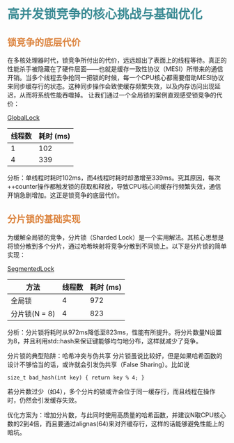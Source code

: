 # <font  color='3d8c95'>高并发锁竞争的核心挑战与基础优化</font>
## <font  color='dc843f'>锁竞争的底层代价</font>
在多核处理器时代，锁竞争所付出的代价，远远超出了表面上的线程等待。真正的性能杀手被隐藏在了硬件层面——也就是缓存一致性协议（MESI）所带来的通信开销。当多个线程去争抢同一把锁的时候，每一个CPU核心都需要借助MESI协议来同步缓存行的状态。这种同步操作会致使缓存频繁失效，以及内存访问出现延迟，从而将系统性能吞噬掉。
让我们通过一个全局锁的案例直观感受锁竞争的代价：

[GlobalLock](assets/Lock_SegmentVsGlobal/GlobalLock.cpp)

| 线程数 | 耗时 (ms) |
| ------ | --------- |
| 1      | 102       |
| 4      | 339       |

分析：单线程时耗时102ms，而4线程时耗时却激增至339ms。究其原因，每次++counter操作都触发锁的获取和释放，导致CPU核心间缓存行频繁失效，通信开销急剧增加。这正是锁竞争的底层代价。

## <font  color='dc843f'>分片锁的基础实现</font>
为缓解全局锁的竞争，分片锁（Sharded Lock）是一个实用解法。其核心思想是将锁分散到多个分片，通过哈希映射将竞争分散到不同锁上。以下是分片锁的简单实现：

[SegmentedLock](assets/Lock_SegmentVsGlobal/SegmentedLock.cpp)

| 方法          | 线程数 | 耗时 (ms) |
| ------------- | ------ | --------- |
| 全局锁        | 4      | 972       |
| 分片锁(N = 8) | 4      | 823       |
分析：分片锁将耗时从972ms降低至823ms，性能有所提升。将分片数量N设置为8，并且利用std::hash来保证键能够均匀地分布，这样就减少了竞争。

分片锁的典型陷阱：哈希冲突与伪共享
分片锁虽说比较好，但是如果哈希函数的设计不够恰当的话，或许就会引发伪共享（False Sharing）。比如说
```
size_t bad_hash(int key) { return key % 4; }
```
若分片数过少（如4），多个分片的锁或许会位于同一缓存行，而且线程在操作时，仍然会引发缓存失效。

优化方案为：增加分片数，与此同时使用高质量的哈希函数，并建议N取CPU核心数的2到4倍，而且要通过alignas(64)来对齐缓存行，这样的话能够避免性能上的暗坑。